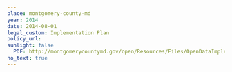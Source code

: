```yaml
---
place: montgomery-county-md
year: 2014
date: 2014-08-01
legal_custom: Implementation Plan
policy_url:
sunlight: false
  PDF: http://montgomerycountymd.gov/open/Resources/Files/OpenDataImplementationPlan_FY14.pdf
no_text: true
---
```

